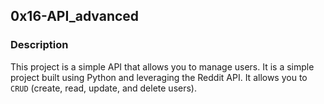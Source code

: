 ## 0x16-API_advanced

### Description

This project is a simple API that allows you to manage users. It is a simple project built using Python and leveraging the Reddit API. It allows you to `CRUD` (create, read, update, and delete users).
